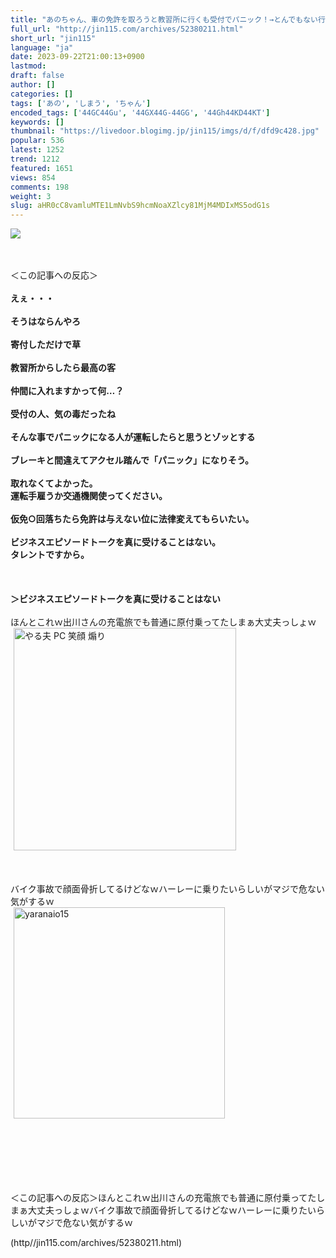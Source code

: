 ```yaml
---
title: "あのちゃん、車の免許を取ろうと教習所に行くも受付でパニック！→とんでもない行動に出てしまうｗｗｗｗｗｗｗ "
full_url: "http://jin115.com/archives/52380211.html"
short_url: "jin115"
language: "ja"
date: 2023-09-22T21:00:13+0900
lastmod: 
draft: false
author: []
categories: []
tags: ['あの', 'しまう', 'ちゃん']
encoded_tags: ['44GC44Gu', '44GX44G-44GG', '44Gh44KD44KT']
keywords: []
thumbnail: "https://livedoor.blogimg.jp/jin115/imgs/d/f/dfd9c428.jpg"
popular: 536
latest: 1252
trend: 1212
featured: 1651
views: 854
comments: 198
weight: 3
slug: aHR0cC8vamluMTE1LmNvbS9hcmNoaXZlcy81MjM4MDIxMS5odG1s
---
```


![](https://livedoor.blogimg.jp/jin115/imgs/d/f/dfd9c428.jpg)

<div><a name='more'></a> <br> <br> ＜この記事への反応＞<br> <br> <b>えぇ・・・</b><br> <br> <b>そうはならんやろ</b><br> <br> <b>寄付しただけで草</b><br> <br> <b>教習所からしたら最高の客</b><br> <br> <b>仲間に入れますかって何…？</b><br> <br> <b>受付の人、気の毒だったね</b><br> <br> <b>そんな事でパニックになる人が運転したらと思うとゾッとする</b><br> <br> <b>ブレーキと間違えてアクセル踏んで「パニック」になりそう。</b><br> <br> <b>取れなくてよかった。<br> 運転手雇うか交通機関使ってください。</b><br> <br> <b>仮免○回落ちたら免許は与えない位に法律変えてもらいたい。</b><br> <br> <b>ビジネスエピソードトークを真に受けることはない。<br> タレントですから。</b><br> <br> <br> <br> <b>＞ビジネスエピソードトークを真に受けることはない</b><br> <br> ほんとこれｗ出川さんの充電旅でも普通に原付乗ってたしまぁ大丈夫っしょｗ<br> <img src='https//livedoor.blogimg.jp/jin115/imgs/3/9/39ce23f2.gif' alt='やる夫 PC 笑顔 煽り' width='356' border='0' hspace='5' class='pict'><br> <br> <br> <br> バイク事故で顔面骨折してるけどなｗハーレーに乗りたいらしいがマジで危ない気がするｗ<br> <img src='https//livedoor.blogimg.jp/jin115/imgs/4/0/40c97008.gif' alt='yaranaio15' width='338' border='0' hspace='5' class='pict'><br> <br> <br> <br> <br> <br> <br> <p>＜この記事への反応＞ほんとこれｗ出川さんの充電旅でも普通に原付乗ってたしまぁ大丈夫っしょｗバイク事故で顔面骨折してるけどなｗハーレーに乗りたいらしいがマジで危ない気がするｗ</p></div>

(http//jin115.com/archives/52380211.html)
